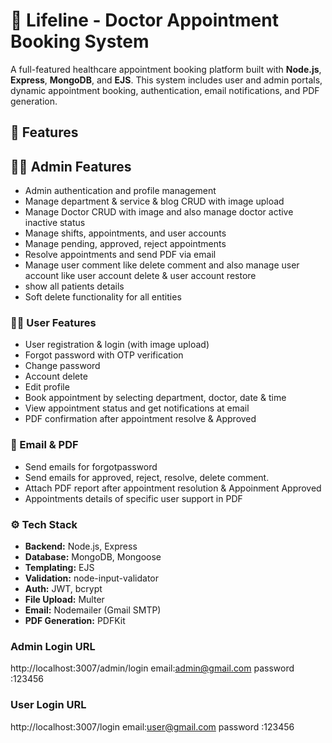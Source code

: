 # 🏥 Lifeline - Doctor Appointment Booking System

A full-featured healthcare appointment booking platform built with **Node.js**, **Express**, **MongoDB**, and **EJS**. This system includes user and admin portals, dynamic appointment booking, authentication, email notifications, and PDF generation.

## 🚀 Features

## 👩‍⚕️ Admin Features
- Admin authentication and profile management
- Manage department & service & blog CRUD with image upload
- Manage Doctor CRUD with image and also manage doctor active inactive status
- Manage shifts, appointments, and user accounts
- Manage pending, approved, reject appointments 
- Resolve appointments and send PDF via email
- Manage user comment like delete comment and also manage user account like user account delete & user account restore
- show all patients details
- Soft  delete functionality for all entities

### 🧑‍💻 User Features
- User registration & login (with image upload)
- Forgot password with OTP verification
- Change password
- Account delete
- Edit profile
- Book appointment by selecting department, doctor, date & time
- View appointment status and get notifications at email
- PDF confirmation after appointment resolve & Approved

### 📧 Email & PDF
- Send emails for forgotpassword
- Send emails for approved, reject, resolve, delete comment.
- Attach PDF report after appointment resolution & Appoinment Approved
- Appointments details of specific user support in PDF



### ⚙️ Tech Stack
- **Backend:** Node.js, Express
- **Database:** MongoDB, Mongoose
- **Templating:** EJS
- **Validation:** node-input-validator
- **Auth:** JWT, bcrypt
- **File Upload:** Multer
- **Email:** Nodemailer (Gmail SMTP)
- **PDF Generation:** PDFKit

### Admin Login URL

 http://localhost:3007/admin/login
    email:admin@gmail.com
    password :123456

### User Login URL

 http://localhost:3007/login
    email:user@gmail.com
    password :123456

